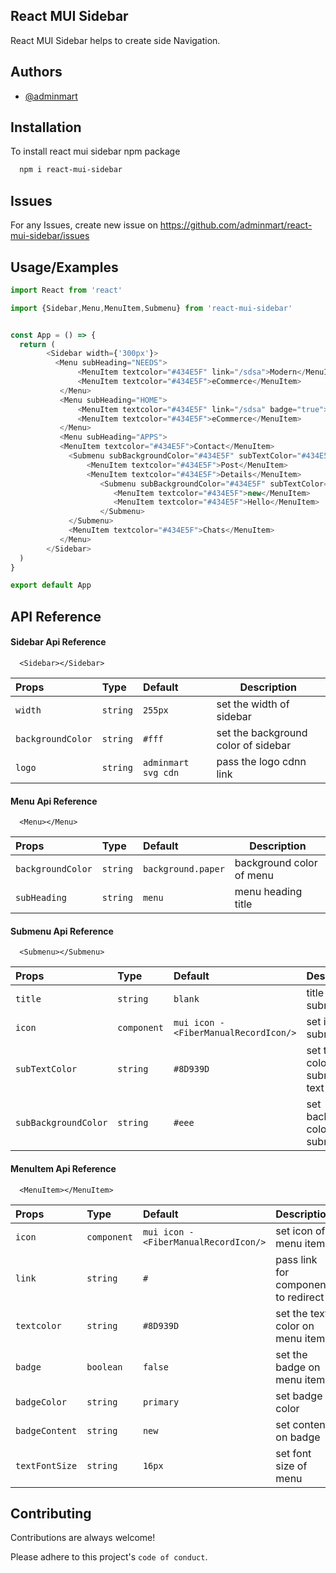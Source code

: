 
## React MUI Sidebar

React MUI Sidebar helps to create side Navigation.


## Authors

- [@adminmart](https://github.com/adminmart)


## Installation

To install react mui sidebar npm package

```bash
  npm i react-mui-sidebar
```


## Issues

For any Issues, create new issue on https://github.com/adminmart/react-mui-sidebar/issues


## Usage/Examples

```javascript
import React from 'react'

import {Sidebar,Menu,MenuItem,Submenu} from 'react-mui-sidebar'


const App = () => {
  return (
        <Sidebar width={'300px'}>
          <Menu subHeading="NEEDS">
               <MenuItem textcolor="#434E5F" link="/sdsa">Modern</MenuItem>
               <MenuItem textcolor="#434E5F">eCommerce</MenuItem>
           </Menu>
           <Menu subHeading="HOME">
               <MenuItem textcolor="#434E5F" link="/sdsa" badge="true">Modern</MenuItem>
               <MenuItem textcolor="#434E5F">eCommerce</MenuItem>
           </Menu>
           <Menu subHeading="APPS">
           <MenuItem textcolor="#434E5F">Contact</MenuItem>
             <Submenu subBackgroundColor="#434E5F" subTextColor="#434E5F" title="Blog">
                 <MenuItem textcolor="#434E5F">Post</MenuItem>
                 <MenuItem textcolor="#434E5F">Details</MenuItem>
                    <Submenu subBackgroundColor="#434E5F" subTextColor="#434E5F" title="Blog Inner">
                       <MenuItem textcolor="#434E5F">new</MenuItem>
                       <MenuItem textcolor="#434E5F">Hello</MenuItem>
                    </Submenu>
             </Submenu>
             <MenuItem textcolor="#434E5F">Chats</MenuItem>
           </Menu>
        </Sidebar>
  )
}

export default App
```


## API Reference

#### Sidebar Api Reference

```http
  <Sidebar></Sidebar>
```

| Props             | Type          | Default                | Description  |
| :--------         | :--------     | :------------------    |  -           |
| `width`           |   `string`    |   `255px`              |   set the width of sidebar         |
| `backgroundColor` |   `string`    |   `#fff`               |     set the background color of sidebar      |
| `logo`            |   `string`    |   `adminmart svg cdn`  |   pass the logo cdnn link        |



#### Menu Api Reference

```http
  <Menu></Menu>
```

| Props             | Type          | Default                | Description  |
| :--------         | :--------     | :------------------    |  -           |
| `backgroundColor` |   `string`    |   `background.paper`   |   background color of menu          |
| `subHeading`      |   `string`    |   `menu`               |   menu heading title      |


#### Submenu Api Reference

```http
  <Submenu></Submenu>
```

| Props             | Type          | Default                | Description  |
| :--------         | :--------     | :------------------    |  -           |
| `title`           |   `string`    |   `blank`              |   title of the submenu         |
| `icon`            |   `component` |   `mui icon - <FiberManualRecordIcon/>`  |     set icon of submenu      |
| `subTextColor`    |   `string` |   `#8D939D`  |     set text color of submenu text      |
| `subBackgroundColor`|   `string` |   `#eee`  |    set background color of the submenu      |


#### MenuItem Api Reference

```http
  <MenuItem></MenuItem>
```

| Props             | Type          | Default                | Description  |
| :--------         | :--------     | :------------------    |  -           |
| `icon`            |   `component` |   `mui icon - <FiberManualRecordIcon/>`  |     set icon of menu item      |
| `link`      |   `string`    |   `#`               |     pass link for component to redirect      |
| `textcolor`      |   `string`    |   `#8D939D`               |     set the text color on menu item      |
| `badge`      |   `boolean`    |   `false`               |     set the badge on menu items      |
| `badgeColor`      |   `string`    |   `primary`               |     set badge color      |
| `badgeContent`      |   `string`    |   `new`               |     set content on badge      |
| `textFontSize`      |   `string`    |   `16px`               |     set font size of menu      |


## Contributing

Contributions are always welcome!

Please adhere to this project's `code of conduct`.

